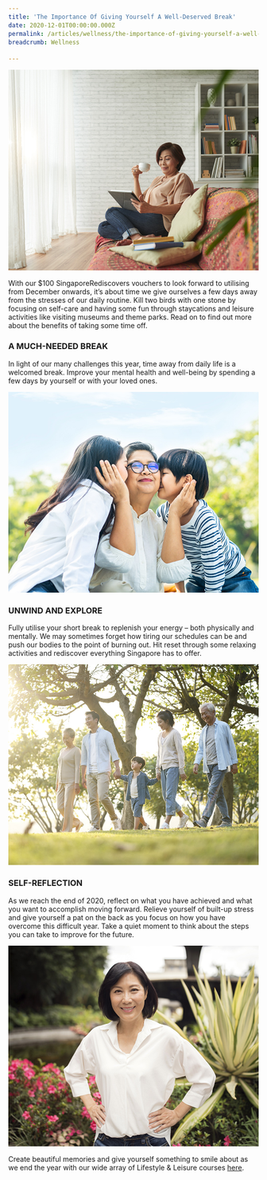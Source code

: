 ```yaml
---
title: 'The Importance Of Giving Yourself A Well-Deserved Break'
date: 2020-12-01T00:00:00.000Z
permalink: /articles/wellness/the-importance-of-giving-yourself-a-well-deserved-break
breadcrumb: Wellness

---
```


![The Importance Of Giving Yourself A Well-Deserved Break](/images/content-articles/wellness/the-importance-of-giving-yourself-a-well-deserved-break-img1.jpg)

With our $100 SingaporeRediscovers vouchers to look forward to utilising from December onwards, it’s about time we give ourselves a few days away from the stresses of our daily routine. Kill two birds with one stone by focusing on self-care and having some fun through staycations and leisure activities like visiting museums and theme parks. Read on to find out more about the benefits of taking some time off.

### A MUCH-NEEDED BREAK
In light of our many challenges this year, time away from daily life is a welcomed break. Improve your mental health and well-being by spending a few days by yourself or with your loved ones.

![The Importance Of Giving Yourself A Well-Deserved Break](/images/content-articles/wellness/the-importance-of-giving-yourself-a-well-deserved-break-img2.jpg)

### UNWIND AND EXPLORE 
Fully utilise your short break to replenish your energy – both physically and mentally. We may sometimes forget how tiring our schedules can be and push our bodies to the point of burning out. Hit reset through some relaxing activities and rediscover everything Singapore has to offer. 

![The Importance Of Giving Yourself A Well-Deserved Break](/images/content-articles/wellness/the-importance-of-giving-yourself-a-well-deserved-break-img3.jpg)

### SELF-REFLECTION
As we reach the end of 2020, reflect on what you have achieved and what you want to accomplish moving forward. Relieve yourself of built-up stress and give yourself a pat on the back as you focus on how you have overcome this difficult year. Take a quiet moment to think about the steps you can take to improve for the future.

![The Importance Of Giving Yourself A Well-Deserved Break](/images/content-articles/wellness/the-importance-of-giving-yourself-a-well-deserved-break-img4.jpg)

Create beautiful memories and give yourself something to smile about as we end the year with our wide array of Lifestyle & Leisure courses [here](../../course-directory/lifestyle-and-leisure/).